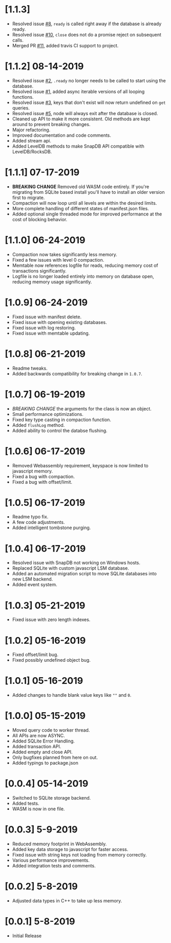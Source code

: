 # [1.1.3]
- Resolved issue [#8](https://github.com/ClickSimply/snap-db/issues/8), `ready` is called right away if the database is already ready.
- Resolved issue [#10](https://github.com/ClickSimply/snap-db/issues/10), `close` does not do a promise reject on subsequent calls.
- Merged PR [#11](https://github.com/ClickSimply/snap-db/pull/11), added travis CI support to project.

# [1.1.2] 08-14-2019
- Resolved issue [#2](https://github.com/ClickSimply/snap-db/issues/2), `.ready` no longer needs to be called to start using the database.
- Resolved issue [#1](https://github.com/ClickSimply/snap-db/issues/1), added async iterable versions of all looping functions.
- Resolved issue [#3](https://github.com/ClickSimply/snap-db/issues/3), keys that don't exist will now return undefined on `get` queries.
- Resolved issue [#5](https://github.com/ClickSimply/snap-db/issues/5), node will always exit after the database is closed.
- Cleaned up API to make it more consistent.  Old methods are kept around to prevent breaking changes.
- Major refactoring.
- Improved documentation and code comments.
- Added stream api.
- Added LevelDB methods to make SnapDB API compatible with LevelDB/RocksDB.

# [1.1.1] 07-17-2019
- **BREAKING CHANGE** Removed old WASM code entirely.  If you're migrating from SQLite based install you'll have to install an older version first to migrate.
- Compaction will now loop until all levels are within the desired limits.
- More complete handling of different states of manifest.json files.
- Added optional single threaded mode for improved performance at the cost of blocking behavior.

# [1.1.0] 06-24-2019
- Compaction now takes significantly less memory.
- Fixed a few issues with level 0 compaction.
- Memtable now references logfile for reads, reducing memory cost of transactions significantly.
- Logfile is no longer loaded entirely into memory on database open, reducing memory usage significantly.

# [1.0.9] 06-24-2019
- Fixed issue with manifest delete.
- Fixed issue with opening existing databases.
- Fixed issue with log restoring.
- Fixed issue with memtable updating.

# [1.0.8] 06-21-2019
- Readme tweaks.
- Added backwards compatibility for breaking change in `1.0.7`.

# [1.0.7] 06-19-2019
- *BREAKING CHANGE* the arguments for the class is now an object.
- Small performance optimizations.
- Fixed key type casting in compaction function.
- Added `flushLog` method.
- Added ability to control the databse flushing.

# [1.0.6] 06-17-2019
- Removed Webassembly requirement, keyspace is now limited to javascript memory.
- Fixed a bug with compaction.
- Fixed a bug with offset/limit.

# [1.0.5] 06-17-2019
- Readme typo fix.
- A few code adjustments.
- Added intelligent tombstone purging.

# [1.0.4] 06-17-2019
- Resolved issue with SnapDB not working on Windows hosts.
- Replaced SQLite with custom javascript LSM database.
- Added an automated migration script to move SQLite databases into new LSM backend.
- Added event system.

# [1.0.3] 05-21-2019
- Fixed issue with zero length indexes.

# [1.0.2] 05-16-2019
- Fixed offset/limit bug.
- Fixed possibly undefined object bug.

# [1.0.1] 05-16-2019
- Added changes to handle blank value keys like `""` and `0`.

# [1.0.0] 05-15-2019
- Moved query code to worker thread.
- All APIs are now ASYNC.
- Added SQLite Error Handling.
- Added transaction API.
- Added empty and close API.
- Only bugfixes planned from here on out.
- Added typings to package.json

# [0.0.4] 05-14-2019
- Switched to SQLite storage backend.
- Added tests.
- WASM is now in one file.

# [0.0.3] 5-9-2019
- Reduced memory footprint in WebAssembly.
- Added key data storage to javascript for faster access.
- Fixed issue with string keys not loading from memory correctly.
- Various performance improvements.
- Added integration tests and comments.

# [0.0.2] 5-8-2019
- Adjusted data types in C++ to take up less memory.

# [0.0.1] 5-8-2019
- Initial Release